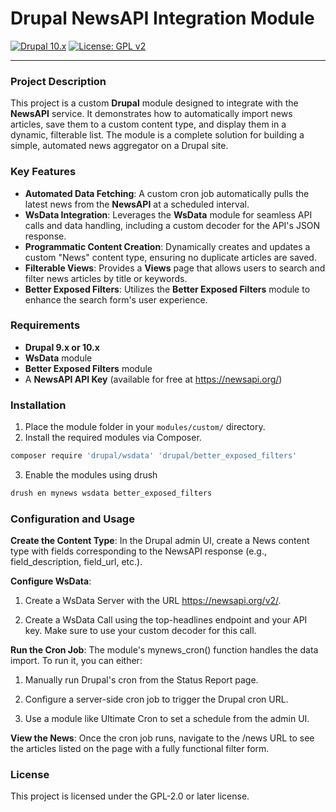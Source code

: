 # Drupal NewsAPI Integration Module

[![Drupal 10.x](https://img.shields.io/badge/Drupal-10.x-blue.svg)](https://www.drupal.org)
[![License: GPL v2](https://img.shields.io/badge/License-GPL_v2-blue.svg)](https://www.gnu.org/licenses/old-licenses/gpl-2.0.en.html)

---

### Project Description

This project is a custom **Drupal** module designed to integrate with the **NewsAPI** service. It demonstrates how to automatically import news articles, save them to a custom content type, and display them in a dynamic, filterable list. The module is a complete solution for building a simple, automated news aggregator on a Drupal site.

### Key Features

* **Automated Data Fetching**: A custom cron job automatically pulls the latest news from the **NewsAPI** at a scheduled interval.
* **WsData Integration**: Leverages the **WsData** module for seamless API calls and data handling, including a custom decoder for the API's JSON response.
* **Programmatic Content Creation**: Dynamically creates and updates a custom "News" content type, ensuring no duplicate articles are saved.
* **Filterable Views**: Provides a **Views** page that allows users to search and filter news articles by title or keywords.
* **Better Exposed Filters**: Utilizes the **Better Exposed Filters** module to enhance the search form's user experience.

### Requirements

* **Drupal 9.x or 10.x**
* **WsData** module
* **Better Exposed Filters** module
* A **NewsAPI API Key** (available for free at https://newsapi.org/)

### Installation

1.  Place the module folder in your `modules/custom/` directory.
2.  Install the required modules via Composer.

```bash
composer require 'drupal/wsdata' 'drupal/better_exposed_filters'
```
3. Enable the modules using drush

```bash
drush en mynews wsdata better_exposed_filters
```
### Configuration and Usage

**Create the Content Type**: In the Drupal admin UI, create a News content type with fields corresponding to the NewsAPI response (e.g., field_description, field_url, etc.).

**Configure WsData**:

1. Create a WsData Server with the URL https://newsapi.org/v2/.

2. Create a WsData Call using the top-headlines endpoint and your API key. Make sure to use your custom decoder for this call.

**Run the Cron Job**: The module's mynews_cron() function handles the data import. To run it, you can either:

1. Manually run Drupal's cron from the Status Report page.

2. Configure a server-side cron job to trigger the Drupal cron URL.

3. Use a module like Ultimate Cron to set a schedule from the admin UI.

**View the News**: Once the cron job runs, navigate to the /news URL to see the articles listed on the page with a fully functional filter form.

### License

This project is licensed under the GPL-2.0 or later license.
